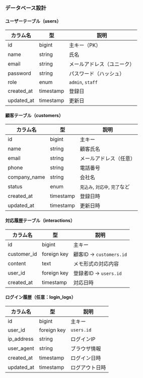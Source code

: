 ### データベース設計

#### ユーザーテーブル（users）
| カラム名        | 型         | 説明               |
| ----------- | --------- | ---------------- |
| id          | bigint    | 主キー（PK）          |
| name        | string    | 氏名               |
| email       | string    | メールアドレス（ユニーク）    |
| password    | string    | パスワード（ハッシュ）      |
| role        | enum      | `admin`, `staff` |
| created\_at | timestamp | 登録日              |
| updated\_at | timestamp | 更新日              |


#### 顧客テーブル（customers）
| カラム名          | 型         | 説明                   |
| ------------- | --------- | -------------------- |
| id            | bigint    | 主キー                  |
| name          | string    | 顧客氏名                 |
| email         | string    | メールアドレス（任意）          |
| phone         | string    | 電話番号                 |
| company\_name | string    | 会社名                  |
| status        | enum      | `見込み`, `対応中`, `完了`など |
| created\_at   | timestamp | 登録日時                 |
| updated\_at   | timestamp | 更新日時                 |

#### 対応履歴テーブル（interactions）
| カラム名         | 型           | 説明                    |
| ------------ | ----------- | --------------------- |
| id           | bigint      | 主キー                   |
| customer\_id | foreign key | 顧客ID → `customers.id` |
| content      | text        | メモ形式の対応内容             |
| user\_id  | foreign key | 登録者ID → `users.id`    |
| created\_at  | timestamp   | 対応日時                  |


#### ログイン履歴（任意：login_logs）
| カラム名        | 型           | 説明         |
| ----------- | ----------- | ---------- |
| id          | bigint      | 主キー        |
| user\_id    | foreign key | `users.id` |
| ip\_address | string      | ログインIP     |
| user\_agent | string      | ブラウザ情報     |
| created\_at | timestamp   | ログイン日時     |
| updated\_at | timestamp   | ログアウト日時     |
